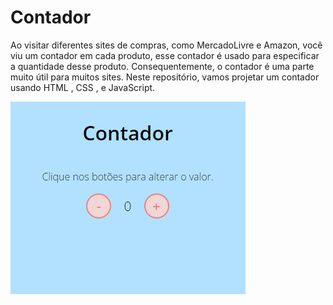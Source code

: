 # Contador

Ao visitar diferentes sites de compras, como MercadoLivre e Amazon, você viu um contador em cada produto, esse contador é usado para especificar a quantidade desse produto. Consequentemente, o contador é uma parte muito útil para muitos sites. Neste repositório, vamos projetar um contador usando HTML , CSS , e JavaScript.

<img src="https://github.com/igorbeckt/Desafios-JS/blob/master/Contador/Assets/pronto.png?raw=true">
